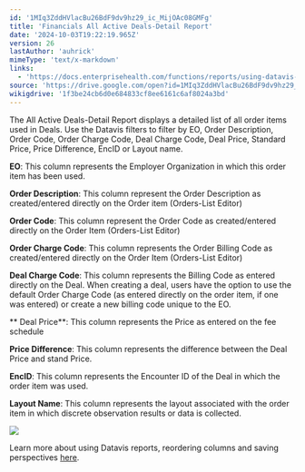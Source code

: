 ```yaml
---
id: '1MIq3ZddHVlacBu26BdF9dv9hz29_ic_MijOAc08GMFg'
title: 'Financials All Active Deals-Detail Report'
date: '2024-10-03T19:22:19.965Z'
version: 26
lastAuthor: 'auhrick'
mimeType: 'text/x-markdown'
links:
  - 'https://docs.enterprisehealth.com/functions/reports/using-datavis-grids-data-tools/'
source: 'https://drive.google.com/open?id=1MIq3ZddHVlacBu26BdF9dv9hz29_ic_MijOAc08GMFg'
wikigdrive: '1f3be24cb6d0e684833cf8ee6161c6af8024a3bd'
---
```

The All Active Deals-Detail Report displays a detailed list of all order items used in Deals. Use the Datavis filters to filter by EO, Order Description, Order Code, Order Charge Code, Deal Charge Code, Deal Price, Standard Price, Price Difference, EncID or Layout name.

**EO**: This column represents the Employer Organization in which this order item has been used.

**Order Description**: This column represent the Order Description as created/entered directly on the Order item (Orders-List Editor)

**Order Code**: This column represent the Order Code as created/entered directly on the Order Item (Orders-List Editor)

**Order Charge Code**: This column represents the Order Billing Code as created/entered directly on the Order Item (Orders-List Editor)

**Deal Charge Code**: This column represents the Billing Code as entered directly on the Deal. When creating a deal, users have the option to use the default Order Charge Code (as entered directly on the order item, if one was entered) or create a new billing code unique to the EO.

** Deal Price**: This column represents the Price as entered on the fee schedule

**Price Difference**: This column represents the difference between the Deal Price and stand Price.

**EncID**: This column represents the Encounter ID of the Deal in which the order item was used.

**Layout Name**: This column represents the layout associated with the order item in which discrete observation results or data is collected.

![](../financials-all-active-deals-detail-report.assets/fce178261b45379ecb8d0eca106eb093.png)

Learn more about using Datavis reports, reordering columns and saving perspectives [here](https://docs.enterprisehealth.com/functions/reports/using-datavis-grids-data-tools/).
